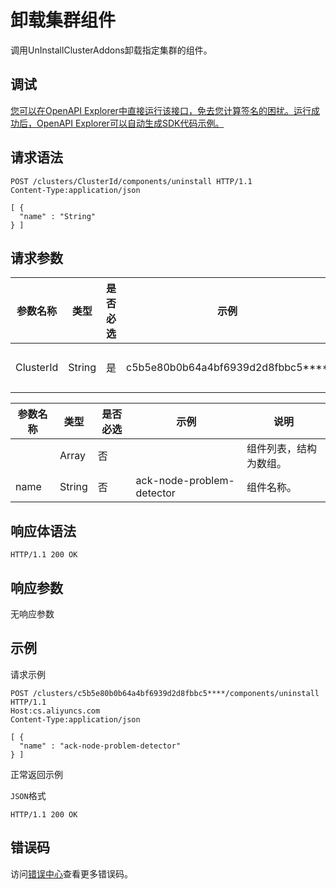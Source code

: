 # 卸载集群组件

调用UnInstallClusterAddons卸载指定集群的组件。

## 调试

[您可以在OpenAPI Explorer中直接运行该接口，免去您计算签名的困扰。运行成功后，OpenAPI Explorer可以自动生成SDK代码示例。](https://api.aliyun.com/#product=CS&api=UnInstallClusterAddons&type=ROA&version=2015-12-15)

## 请求语法

```
POST /clusters/ClusterId/components/uninstall HTTP/1.1
Content-Type:application/json

[ {
  "name" : "String"
} ]
```

## 请求参数

|参数名称|类型|是否必选|示例|说明|
|----|--|----|--|--|
|ClusterId|String|是|c5b5e80b0b64a4bf6939d2d8fbbc5\*\*\*\*|集群ID。 |

|参数名称|类型|是否必选|示例|说明|
|----|--|----|--|--|
| |Array|否| |组件列表，结构为数组。 |
|name|String|否|ack-node-problem-detector|组件名称。 |

## 响应体语法

```
HTTP/1.1 200 OK
```

## 响应参数

无响应参数

## 示例

请求示例

```
POST /clusters/c5b5e80b0b64a4bf6939d2d8fbbc5****/components/uninstall HTTP/1.1 
Host:cs.aliyuncs.com 
Content-Type:application/json

[ {
  "name" : "ack-node-problem-detector"
} ]
```

正常返回示例

`JSON`格式

```
HTTP/1.1 200 OK
```

## 错误码

访问[错误中心](https://error-center.alibabacloud.com/status/product/CS)查看更多错误码。


